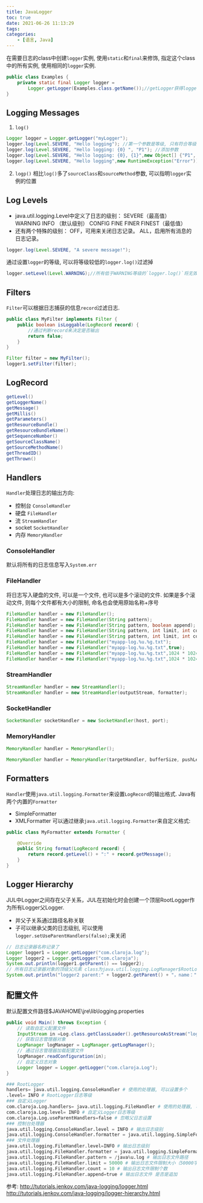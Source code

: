 ```yaml
---
title: JavaLogger
toc: true
date: 2021-06-26 11:13:29
tags:
categories:
    - [语言, Java]
---
```

在需要日志的class中创建`logger`实例, 使用`static`和`final`来修饰, 指定这个class中的所有实例, 使用相同的`logger`实例.
```java
public class Examples {
    private static final Logger logger =
        Logger.getLogger(Examples.class.getName());//getLogger获得logger实例, 并以该类的类名作为名称
}
```

## Logging Messages
1. `log()`

```java
Logger logger = Logger.getLogger("myLogger");
logger.log(Level.SEVERE, "Hello logging"); //第一个参数是等级, 只有符合等级的日志, 才会输出
logger.log(Level.SEVERE, "Hello logging: {0} ", "P1"); //添加参数
logger.log(Level.SEVERE, "Hello logging: {0}, {1}",new Object[] {"P1", "P2"});
logger.log(Level.SEVERE, "Hello logging",new RuntimeException("Error"));
```

2. `logp()`
相比`log()`多了`sourceClass`和`sourceMethod`参数, 可以指明`logger`实例的位置

## Log Levels
- java.util.logging.Level中定义了日志的级别：
SEVERE（最高值）
WARNING
INFO （默认级别）
CONFIG
FINE
FINER
FINEST（最低值）
- 还有两个特殊的级别：
OFF，可用来关闭日志记录。
ALL，启用所有消息的日志记录。

```java
logger.log(Level.SEVERE, "A severe message!");
```

通过设置`logger`的等级, 可以将等级较低的`logger.log()`过滤掉
```java
logger.setLevel(Level.WARNING);//所有低于WARNING等级的`logger.log()`将无效
```

## Filters
`Filter`可以根据日志捕获的信息`record`过滤日志.
```java
public class MyFilter implements Filter {
    public boolean isLoggable(LogRecord record) {
        //通过判断record来决定是否输出
        return false;
    }
}

Filter filter = new MyFilter();
logger1.setFilter(filter);
```
## LogRecord

```java
getLevel()
getLoggerName()
getMessage()
getMillis()
getParameters()
getResourceBundle()
getResourceBundleName()
getSequenceNumber()
getSourceClassName()
getSourceMethodName()
getThreadID()
getThrown()
```

## Handlers
`Handler`处理日志的输出方向:
- 控制台 `ConsoleHandler`
- 硬盘 `FileHandler`
- 流 `StreamHandler`
- socket `SocketHandler`
- 内存 `MemoryHandler`

### ConsoleHandler
默认将所有的日志信息写入`System.err`

### FileHandler
将日志写入硬盘的文件, 可以是一个文件, 也可以是多个滚动的文件.
如果是多个滚动文件, 则每个文件都有大小的限制, 命名也会使用原始名称+序号
```java
FileHandler handler = new FileHandler();
FileHandler handler = new FileHandler(String pattern);
FileHandler handler = new FileHandler(String pattern, boolean append);
FileHandler handler = new FileHandler(String pattern, int limit, int count);
FileHandler handler = new FileHandler(String pattern, int limit, int count,boolean append);
FileHandler handler = new FileHandler("myapp-log.%u.%g.txt");
FileHandler handler = new FileHandler("myapp-log.%u.%g.txt",true);
FileHandler handler = new FileHandler("myapp-log.%u.%g.txt",1024 * 1024, 10);
FileHandler handler = new FileHandler("myapp-log.%u.%g.txt",1024 * 1024, 10, true);
```

### StreamHandler
```java
StreamHandler handler = new StreamHandler();
StreamHandler handler = new StreamHandler(outputStream, formatter);
```

### SocketHandler
```java
SocketHandler socketHandler = new SocketHandler(host, port);
```

### MemoryHandler
```java
MemoryHandler handler = MemoryHandler();

MemoryHandler handler = MemoryHandler(targetHandler, bufferSize, pushLevel);
```

## Formatters
`Handler`使用`java.util.logging.Formatter`来设置`LogRecord`的输出格式.
Java有两个内置的`Formatter`
- SimpleFormatter
- XMLFormatter
可以通过继承`java.util.logging.Formatter`来自定义格式:
```java
public class MyFormatter extends Formatter {

    @Override
    public String format(LogRecord record) {
        return record.getLevel() + ":" + record.getMessage();
    }
}
```

## Logger Hierarchy
JUL中Logger之间存在父子关系，JUL在初始化时会创建一个顶层RootLogger作为所有Logger父Logger.
- 并父子关系通过路径名称关联
- 子可以继承父类的日志级别, 可以使用`logger.setUseParentHandlers(false);`来关闭
```java
// 日志记录器名称记录了
Logger logger1 = Logger.getLogger("com.claroja.log");
Logger logger2 = Logger.getLogger("com.claroja");
System.out.println(logger1.getParent() == logger2);
// 所有日志记录器对象的顶级父元素 class为java.util.logging.LogManager$RootLoggername为""
System.out.println("logger2 parent:" + logger2.getParent() + "，name：" +logger2.getParent().getName());
```

## 配置文件
默认配置文件路径$JAVAHOME\jre\lib\logging.properties
```java
public void Main() throws Exception {
    // 读取自定义配置文件
    InputStream in =Log.class.getClassLoader().getResourceAsStream("logging.properties");
    // 获取日志管理器对象
    LogManager logManager = LogManager.getLogManager();
    // 通过日志管理器加载配置文件
    logManager.readConfiguration(in);
    // 自定义日志对象
    Logger logger = Logger.getLogger("com.claroja.Log");
}
```

```python
### RootLogger
handlers= java.util.logging.ConsoleHandler # 使用的处理器, 可以设置多个
.level= INFO # RootLogger日志等级
### 自定义Logger
com.claroja.Log.handlers= java.util.logging.FileHandler # 使用的处理器, 可以设置多个
com.claroja.Log.level= INFO # 自定义Logger日志等级
com.claroja.Log.useParentHandlers=false # 忽略父日志设置
### 控制台处理器
java.util.logging.ConsoleHandler.level = INFO # 输出日志级别
java.util.logging.ConsoleHandler.formatter = java.util.logging.SimpleFormatter # 输出日志格式
### 文件处理器
java.util.logging.FileHandler.level=INFO # 输出日志级别
java.util.logging.FileHandler.formatter = java.util.logging.SimpleFormatter # 输出日志格式
java.util.logging.FileHandler.pattern = /java%u.log # 输出日志文件路径
java.util.logging.FileHandler.limit = 50000 # 输出日志文件限制大小（50000字节）
java.util.logging.FileHandler.count = 10 # 输出日志文件限制个数
java.util.logging.FileHandler.append=true # 输出日志文件 是否是追加
```

参考:
http://tutorials.jenkov.com/java-logging/logger.html
http://tutorials.jenkov.com/java-logging/logger-hierarchy.html
